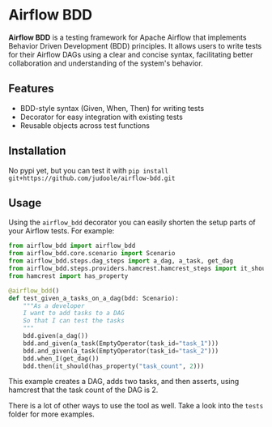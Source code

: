 # Airflow BDD

**Airflow BDD** is a testing framework for Apache Airflow that implements Behavior Driven Development (BDD) principles. It allows users to write tests for their Airflow DAGs using a clear and concise syntax, facilitating better collaboration and understanding of the system's behavior.

## Features

- BDD-style syntax (Given, When, Then) for writing tests
- Decorator for easy integration with existing tests
- Reusable objects across test functions

## Installation

No pypi yet, but you can test it with `pip install git+https://github.com/judoole/airflow-bdd.git`

## Usage

Using the `airflow_bdd` decorator you can easily shorten the setup parts of your Airflow tests. For example:

```python
from airflow_bdd import airflow_bdd
from airflow_bdd.core.scenario import Scenario
from airflow_bdd.steps.dag_steps import a_dag, a_task, get_dag
from airflow_bdd.steps.providers.hamcrest.hamcrest_steps import it_should
from hamcrest import has_property

@airflow_bdd()
def test_given_a_tasks_on_a_dag(bdd: Scenario):
    """As a developer
    I want to add tasks to a DAG
    So that I can test the tasks
    """
    bdd.given(a_dag())
    bdd.and_given(a_task(EmptyOperator(task_id="task_1")))
    bdd.and_given(a_task(EmptyOperator(task_id="task_2")))
    bdd.when_I(get_dag())
    bdd.then(it_should(has_property("task_count", 2)))
```

This example creates a DAG, adds two tasks, and then asserts, using hamcrest that the task count of the DAG is 2.

There is a lot of other ways to use the tool as well. Take a look into the `tests` folder for more examples.
